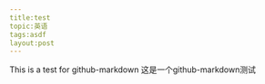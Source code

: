```yaml
---
title:test
topic:英语
tags:asdf
layout:post
---
```

This is a test for github-markdown
这是一个github-markdown测试
